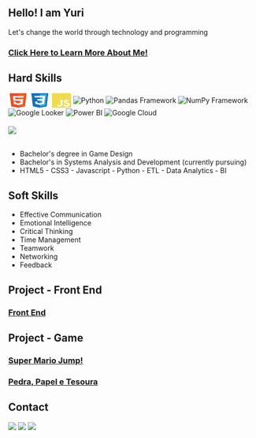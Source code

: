 



<h2>Hello! I am Yuri</h2>
<p>Let's change the world through technology and programming</p>
<h3><a target="_blank" href = "https://yygermuts.github.io/new_dev_links/">Click Here to Learn More About Me!</a></h3>

<h2>Hard Skills</h2>

<div style="display: inline_block">
    <img align="center" alt="HTML" height="30" width="40" src="https://raw.githubusercontent.com/devicons/devicon/master/icons/html5/html5-original.svg">
    <img align="center" alt="CSS" height="30" width="40" src="https://raw.githubusercontent.com/devicons/devicon/master/icons/css3/css3-original.svg">
    <img align="center" alt="JavaScript" height="30" width="40" src="https://raw.githubusercontent.com/devicons/devicon/master/icons/javascript/javascript-plain.svg">
    <img align="center" alt="Python" height="40" width="40" src="https://img.icons8.com/?size=100&id=13441&format=png&color=000000">
    <img align="center" alt="Pandas Framework" height="40" width="40" src="https://img.icons8.com/?size=100&id=xSkewUSqtErH&format=png&color=000000">
    <img align="center" alt="NumPy Framework" height="40" width="40" src="https://img.icons8.com/?size=100&id=aR9CXyMagKIS&format=png&color=000000">
    <img align="center" alt="Google Looker" height="40" width="40" src="https://img.icons8.com/?size=100&id=SruJhzn0nnLl&format=png&color=000000">
    <img align="center" alt="Power BI" height="40" width="40" src="https://img.icons8.com/?size=100&id=qYfwpsRXEcpc&format=png&color=000000">
    <img align="center" alt="Google Cloud" height="40" width="40" src="https://img.icons8.com/?size=100&id=WHRLQdbEXQ16&format=png&color=000000">
</div>

<br>

<div style="display: inline_block">

<a href="https://github.com/yygermuts/convoychat">
  <img height=200 align="center" src="https://github-readme-stats.vercel.app/api/top-langs?username=yygermuts&layout=compact&langs_count=8&card_width=320&&theme=dark" />
</a>

</div>

<br>
<ul>
   <li>Bachelor's degree in Game Design</li>
   <li>Bachelor's in Systems Analysis and Development (currently pursuing)</li>
   <li>HTML5 - CSS3 - Javascript - Python - ETL - Data Analytics - BI</li>
   
   
   
</ul>
   <h2>Soft Skills</h2>
   <ul>
   <li>Effective Communication</li>
   <li>Emotional Intelligence</li>
   <li>Critical Thinking</li>
   <li>Time Management</li>
   <li>Teamwork</li>
   <li>Networking</li>
   <li>Feedback</li>
</ul>

<div>
   <h2>Project - Front End</h2>
   <h3><a target="_blank" href = "https://yygermuts.github.io/FrontEndProject1/">Front End</a></h3> 
   <h2>Project - Game</h2>
   <h3><a target="_blank" href = "https://yygermuts.github.io/super-mario-jump/"> Super Mario Jump!</a></h3>
   <h3><a target="_blank" href = "https://yygermuts.github.io/pedra-papel-tesoura/">Pedra, Papel e Tesoura</a></h3>
</div>




##
<h2>Contact</h2>
<div> 
    <a href = "mailto:yygermuts@gmail.com"><img src="https://img.shields.io/badge/-Gmail-%23333?style=for-the-badge&logo=gmail&logoColor=white" target="_blank"></a>
    <a href="https://www.linkedin.com/in/yuri-germuts-souza-368744b0/" target="_blank"><img src="https://img.shields.io/badge/-LinkedIn-%230077B5?style=for-the-badge&logo=linkedin&logoColor=white" target="_blank"></a> 
    <a href="https://wa.me/5519982840728?text=Ol%C3%A1%21+Seja+bem-vindo.+Me+envie+a+sua+mensagem+que+em+breve+entrarei+em+contato."> <img src="https://img.shields.io/badge/WhatsApp-25D366?style=for-the-badge&logo=whatsapp&logoColor=white" target="_blank"</a> 

   
</div>


